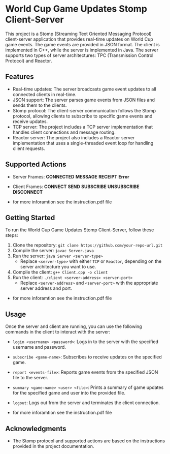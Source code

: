 # World Cup Game Updates Stomp Client-Server

This project is a Stomp (Streaming Text Oriented Messaging Protocol) client-server application that provides real-time updates on World Cup game events. The game events are provided in JSON format. The client is implemented in C++, while the server is implemented in Java. The server supports two types of server architectures: TPC (Transmission Control Protocol) and Reactor.

## Features

- Real-time updates: The server broadcasts game event updates to all connected clients in real-time.
- JSON support: The server parses game events from JSON files and sends them to the clients.
- Stomp protocol: The client-server communication follows the Stomp protocol, allowing clients to subscribe to specific game events and receive updates.
- TCP server: The project includes a TCP server implementation that handles client connections and message routing.
- Reactor server: The project also includes a Reactor server implementation that uses a single-threaded event loop for handling client requests.

## Supported Actions

- Server Frames:
**CONNECTED**
**MESSAGE**
**RECEIPT**
**Error**
- Client Frames:
**CONNECT**
**SEND**
**SUBSCRIBE**
**UNSUBSCRIBE**
**DISCONNECT**

- for more inforamtion see the instruction.pdf file

## Getting Started

To run the World Cup Game Updates Stomp Client-Server, follow these steps:

1. Clone the repository: `git clone https://github.com/your-repo-url.git`
2. Compile the server: `javac Server.java`
3. Run the server: `java Server <server-type>`
   - Replace `<server-type>` with either `TCP` or `Reactor`, depending on the server architecture you want to use.
4. Compile the client: `g++ Client.cpp -o client`
5. Run the client: `./client <server-address> <server-port>`
   - Replace `<server-address>` and `<server-port>` with the appropriate server address and port.

- for more inforamtion see the instruction.pdf file

## Usage

Once the server and client are running, you can use the following commands in the client to interact with the server:

- `login <username> <password>`: Logs in to the server with the specified username and password.
- `subscribe <game-name>`: Subscribes to receive updates on the specified game.
- `report <events-file>`: Reports game events from the specified JSON file to the server.
- `summary <game-name> <user> <file>`: Prints a summary of game updates for the specified game and user into the provided file.
- `logout`: Logs out from the server and terminates the client connection.

- for more inforamtion see the instruction.pdf file


## Acknowledgments

- The Stomp protocol and supported actions are based on the instructions provided in the project documentation.
